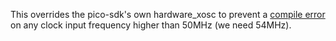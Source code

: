 This overrides the pico-sdk's own hardware_xosc to prevent a [compile error](https://github.com/raspberrypi/pico-sdk/blob/master/src/rp2_common/hardware_xosc/xosc.c#L19) on any clock input frequency higher than 50MHz (we need 54MHz).
